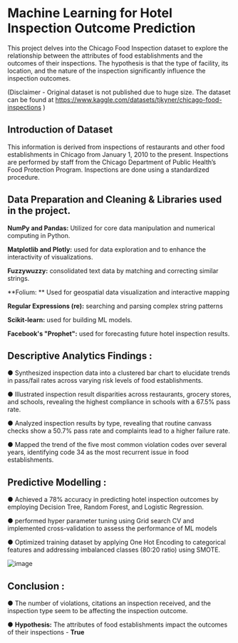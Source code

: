 # Machine Learning for Hotel Inspection Outcome Prediction

This project delves into the Chicago Food Inspection dataset to explore the relationship between the attributes of food establishments and the outcomes of their inspections.
The hypothesis is that the type of facility, its location, and the nature of the inspection significantly influence the inspection outcomes.

(Disclaimer - Original dataset is not published due to huge size. The dataset can be found at https://www.kaggle.com/datasets/tjkyner/chicago-food-inspections )
## Introduction of Dataset
This information is derived from inspections of restaurants and other food establishments in Chicago from January 1, 2010 to the present. Inspections are performed by staff from the Chicago Department of Public Health’s Food Protection Program. Inspections are done using a standardized procedure.

## Data Preparation and Cleaning & Libraries used in the project.

**NumPy and Pandas:** Utilized for core data manipulation and numerical computing in Python.

**Matplotlib and Plotly:** used for data exploration and to enhance the interactivity of visualizations.

**Fuzzywuzzy:** consolidated text data by matching and correcting similar strings.

**Folium: ** Used for geospatial data visualization and interactive mapping

**Regular Expressions (re):** searching and parsing complex string patterns

**Scikit-learn:** used for building ML models.

**Facebook's "Prophet":** used for forecasting future hotel inspection results.

## Descriptive Analytics Findings :

●	Synthesized inspection data into a clustered bar chart to elucidate trends in pass/fail rates across varying risk levels of food establishments.

●	Illustrated inspection result disparities across restaurants, grocery stores, and schools, revealing the highest compliance in schools with a 67.5% pass rate.

●	Analyzed inspection results by type, revealing that routine canvass checks show a 50.7% pass rate and complaints lead to a higher failure rate.

●	Mapped the trend of the five most common violation codes over several years, identifying code 34 as the most recurrent issue in food establishments.


## Predictive Modelling :
●	Achieved a 78% accuracy in predicting hotel inspection outcomes by employing Decision Tree, Random Forest, and Logistic Regression.

●	performed hyper parameter tuning using Grid search CV and implemented cross-validation to assess the performance of ML models 

●	Optimized training dataset by applying One Hot Encoding to categorical features and addressing imbalanced classes (80:20 ratio) using SMOTE.


![image](https://github.com/PHANINDRA25/Hotel-inspection-result-prediction/assets/136892334/ea8d92dd-9e00-44d8-9cb1-ba35cdfc7c7d)

## Conclusion :
●	The number of violations, citations an inspection received, and the inspection type seem to be affecting the inspection outcome. 

●	**Hypothesis:** The attributes of food establishments impact the outcomes of their inspections - **True**

